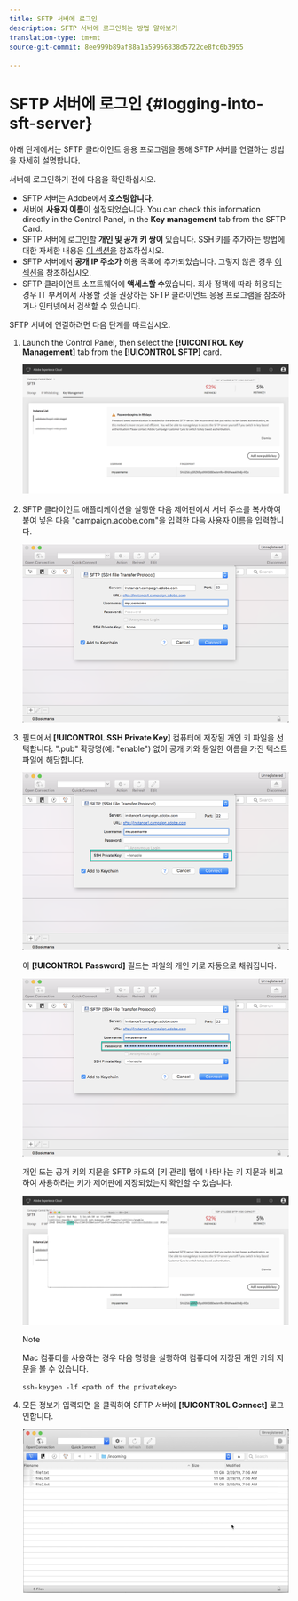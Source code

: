 ```yaml
---
title: SFTP 서버에 로그인
description: SFTP 서버에 로그인하는 방법 알아보기
translation-type: tm+mt
source-git-commit: 8ee999b89af88a1a59956838d5722ce8fc6b3955

---
```



# SFTP 서버에 로그인 {#logging-into-sft-server}

아래 단계에서는 SFTP 클라이언트 응용 프로그램을 통해 SFTP 서버를 연결하는 방법을 자세히 설명합니다.

서버에 로그인하기 전에 다음을 확인하십시오.

* SFTP 서버는 Adobe에서 **호스팅합니다**.
* 서버에 **사용자 이름**&#x200B;이 설정되었습니다. You can check this information directly in the Control Panel, in the **Key management** tab from the SFTP Card.
* SFTP 서버에 로그인할 **개인 및 공개 키 쌍이** 있습니다. SSH 키를 추가하는 방법에 대한 자세한 내용은 [이 섹션을](../../sftp/using/key-management.md) 참조하십시오.
* SFTP 서버에서 **공개 IP 주소가** 허용 목록에 추가되었습니다. 그렇지 않은 경우 [이 섹션을](../../sftp/using/ip-range-whitelisting.md) 참조하십시오.
* SFTP 클라이언트 소프트웨어에 **액세스할 수**&#x200B;있습니다. 회사 정책에 따라 허용되는 경우 IT 부서에서 사용할 것을 권장하는 SFTP 클라이언트 응용 프로그램을 참조하거나 인터넷에서 검색할 수 있습니다.

SFTP 서버에 연결하려면 다음 단계를 따르십시오.

1. Launch the Control Panel, then select the **[!UICONTROL Key Management]** tab from the **[!UICONTROL SFTP]** card.

   ![](assets/fingerprintNEW2.png)

1. SFTP 클라이언트 애플리케이션을 실행한 다음 제어판에서 서버 주소를 복사하여 붙여 넣은 다음 "campaign.adobe.com"을 입력한 다음 사용자 이름을 입력합니다.

   ![](assets/connect1.png)

1. 필드에서 **[!UICONTROL SSH Private Key]** 컴퓨터에 저장된 개인 키 파일을 선택합니다. ".pub" 확장명(예: "enable") 없이 공개 키와 동일한 이름을 가진 텍스트 파일에 해당합니다.

   ![](assets/connect2.png)

   이 **[!UICONTROL Password]** 필드는 파일의 개인 키로 자동으로 채워집니다.

   ![](assets/connect3.png)

   개인 또는 공개 키의 지문을 SFTP 카드의 [키 관리] 탭에 나타나는 키 지문과 비교하여 사용하려는 키가 제어판에 저장되었는지 확인할 수 있습니다.

   ![](assets/fingerprint3.png)

   >[!NOTE]
   >
   >Mac 컴퓨터를 사용하는 경우 다음 명령을 실행하여 컴퓨터에 저장된 개인 키의 지문을 볼 수 있습니다.
   >
   >`ssh-keygen -lf <path of the privatekey>`

1. 모든 정보가 입력되면 을 클릭하여 SFTP 서버에 **[!UICONTROL Connect]** 로그인합니다.

   ![](assets/sftpconnected.png)
